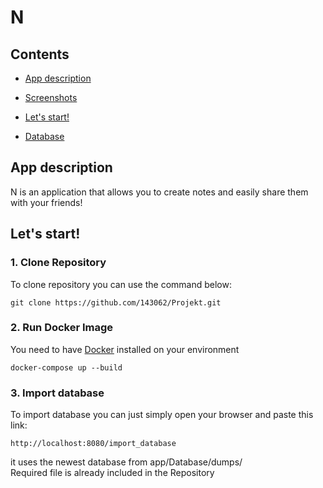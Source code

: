 # N

## Contents
- [App description](#app-description)
- [Screenshots](#screenshots)

- [Let's start!](#lets-start)


- [Database](#database)


## App description
N is an application that allows you to create notes and easily share them with your friends! 


## Let's start!

### 1. Clone Repository
To clone repository you can use the command below:
```shell
git clone https://github.com/143062/Projekt.git
```

### 2. Run Docker Image
You need to have [Docker](https://www.docker.com/) installed on your environment

```shell
docker-compose up --build
```
### 3. Import database

To import database you can just simply open your browser and paste this link:
```shell
http://localhost:8080/import_database
```
it uses the newest database from app/Database/dumps/  
Required file is already included in the Repository


